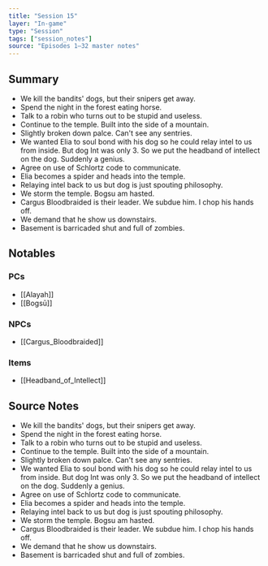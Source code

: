 ```yaml
---
title: "Session 15"
layer: "In-game"
type: "Session"
tags: ["session_notes"]
source: "Episodes 1–32 master notes"
---
```

## Summary

- We kill the bandits' dogs, but their snipers get away.
- Spend the night in the forest eating horse.
- Talk to a robin who turns out to be stupid and useless.
- Continue to the temple. Built into the side of a mountain.
- Slightly broken down palce. Can't see any sentries.
- We wanted Elia to soul bond with his dog so he could relay intel to us from inside. But dog Int was only 3. So we put the headband of intellect on the dog. Suddenly a genius.
- Agree on use of Schlortz code to communicate.
- Elia becomes a spider and heads into the temple.
- Relaying intel back to us but dog is just spouting philosophy.
- We storm the temple. Bogsu am hasted.
- Cargus Bloodbraided is their leader. We subdue him. I chop his hands off.
- We demand that he show us downstairs.
- Basement is barricaded shut and full of zombies.
## Notables

### PCs
- [[Alayah]]
- [[Bogsū]]

### NPCs
- [[Cargus_Bloodbraided]]

### Items
- [[Headband_of_Intellect]]
## Source Notes

- We kill the bandits' dogs, but their snipers get away.
- Spend the night in the forest eating horse.
- Talk to a robin who turns out to be stupid and useless.
- Continue to the temple. Built into the side of a mountain.
- Slightly broken down palce. Can't see any sentries.
- We wanted Elia to soul bond with his dog so he could relay intel to us from inside. But dog Int was only 3. So we put the headband of intellect on the dog. Suddenly a genius.
- Agree on use of Schlortz code to communicate.
- Elia becomes a spider and heads into the temple.
- Relaying intel back to us but dog is just spouting philosophy.
- We storm the temple. Bogsu am hasted.
- Cargus Bloodbraided is their leader. We subdue him. I chop his hands off.
- We demand that he show us downstairs. 
- Basement is barricaded shut and full of zombies.

